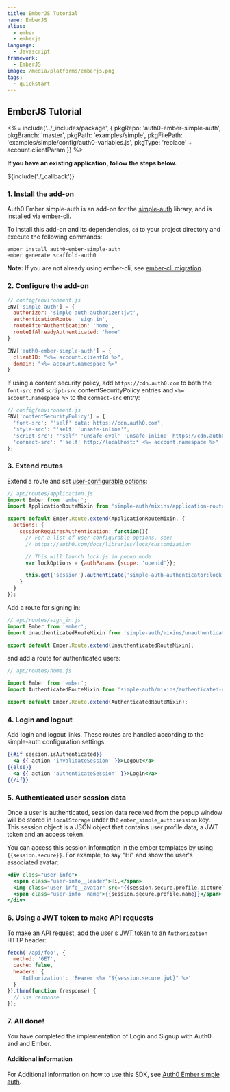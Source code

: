 ```yaml
---
title: EmberJS Tutorial
name: EmberJS
alias:
  - ember
  - emberjs
language:
  - Javascript
framework:
  - EmberJS
image: /media/platforms/emberjs.png
tags:
  - quickstart
---
```

## EmberJS Tutorial

<%= include('../_includes/package', {
  pkgRepo: 'auth0-ember-simple-auth',
  pkgBranch: 'master',
  pkgPath: 'examples/simple',
  pkgFilePath: 'examples/simple/config/auth0-variables.js',
  pkgType: 'replace' + account.clientParam
}) %>

**If you have an existing application, follow the steps below.**

${include('./\_callback')}

### 1. Install the add-on

Auth0 Ember simple-auth is an add-on for the [simple-auth](http://ember-simple-auth.com) library, and is installed via [ember-cli](http://www.ember-cli.com).

To install this add-on and its dependencies, `cd` to your project directory and execute the following commands:

```
ember install auth0-ember-simple-auth
ember generate scaffold-auth0
```

__Note:__ If you are not already using ember-cli, see [ember-cli migration](http://www.ember-cli.com/user-guide/#migrating-an-existing-project-that-doesnt-yet-use-ember-cli).

### 2. Configure the add-on

```js
// config/environment.js
ENV['simple-auth'] = {
  authorizer: 'simple-auth-authorizer:jwt',
  authenticationRoute: 'sign_in',
  routeAfterAuthentication: 'home',
  routeIfAlreadyAuthenticated: 'home'
}

ENV['auth0-ember-simple-auth'] = {
  clientID: "<%= account.clientId %>",
  domain: "<%= account.namespace %>"
}
```

If using a content security policy, add
`https://cdn.auth0.com` to both the `font-src` and `script-src` contentSecurityPolicy entries and `<%= account.namespace %>` to the `connect-src` entry:

```js
// config/environment.js
ENV['contentSecurityPolicy'] = {
  'font-src': "'self' data: https://cdn.auth0.com",
  'style-src': "'self' 'unsafe-inline'",
  'script-src': "'self' 'unsafe-eval' 'unsafe-inline' https://cdn.auth0.com <%= account.namespace %>",
  'connect-src': "'self' http://localhost:* <%= account.namespace %>"
};
```

### 3. Extend routes

Extend a route and set [user-configurable options](https://auth0.com/docs/libraries/lock/customization):

```js
// app/routes/application.js
import Ember from 'ember';
import ApplicationRouteMixin from 'simple-auth/mixins/application-route-mixin';

export default Ember.Route.extend(ApplicationRouteMixin, {
  actions: {
    sessionRequiresAuthentication: function(){
      // For a list of user-configurable options, see:
      // https://auth0.com/docs/libraries/lock/customization

      // This will launch lock.js in popup mode
      var lockOptions = {authParams:{scope: 'openid'}};

      this.get('session').authenticate('simple-auth-authenticator:lock', lockOptions);
    }
  }
});
```

Add a route for signing in:

```js
// app/routes/sign_in.js
import Ember from 'ember';
import UnauthenticatedRouteMixin from 'simple-auth/mixins/unauthenticated-route-mixin';

export default Ember.Route.extend(UnauthenticatedRouteMixin);
```

and add a route for authenticated users:

```js
// app/routes/home.js

import Ember from 'ember';
import AuthenticatedRouteMixin from 'simple-auth/mixins/authenticated-route-mixin';

export default Ember.Route.extend(AuthenticatedRouteMixin);
```

### 4. Login and logout

Add login and logout links. These routes are handled according to the simple-auth configuration settings.

```handlebars
{{#if session.isAuthenticated}}
  <a {{ action 'invalidateSession' }}>Logout</a>
{{else}}
  <a {{ action 'authenticateSession' }}>Login</a>
{{/if}}
```

### 5. Authenticated user session data

Once a user is authenticated, session data received from the popup window will be stored in `localStorage` under the `ember_simple_auth:session` key. This session object is a JSON object that contains user profile data, a JWT token and an access token.

You can access this session information in the ember templates by using `{{session.secure}}`. For example, to say "Hi" and show the user's associated avatar:

```handlebars
<div class="user-info">
  <span class="user-info__leader">Hi,</span>
  <img class="user-info__avatar" src="{{session.secure.profile.picture}}">
  <span class="user-info__name">{{session.secure.profile.name}}</span>
</div>
```

### 6. Using a JWT token to make API requests

To make an API request, add the user's [JWT token](https://auth0.com/docs/jwt) to an `Authorization` HTTP header:

```js
fetch('/api/foo', {
  method: 'GET',
  cache: false,
  headers: {
    'Authorization': 'Bearer <%= "${session.secure.jwt}" %>'
  }
}).then(function (response) {
  // use response
});
```

### 7. All done!

You have completed the implementation of Login and Signup with Auth0 and and Ember.

#### Additional information

For Additional information on how to use this SDK, see [Auth0 Ember simple auth](http://github.com/auth0/auth0-ember-simple-auth/blob/master/README.md).

